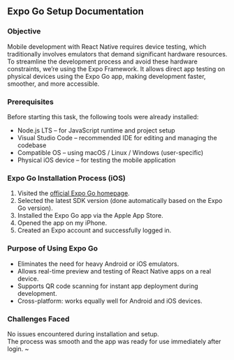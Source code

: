 ## Expo Go Setup Documentation

### Objective

Mobile development with React Native requires device testing, which traditionally involves emulators that demand significant hardware resources. To streamline the development process and avoid these hardware constraints, we’re using the Expo Framework. It allows direct app testing on physical devices using the Expo Go app, making development faster, smoother, and more accessible.

### Prerequisites

Before starting this task, the following tools were already installed:

- Node.js LTS – for JavaScript runtime and project setup  
- Visual Studio Code – recommended IDE for editing and managing the codebase  
- Compatible OS – using macOS / Linux / Windows (user-specific)  
- Physical iOS device – for testing the mobile application  

### Expo Go Installation Process (iOS)

1. Visited the [official Expo Go homepage](https://expo.dev/go).
2. Selected the latest SDK version (done automatically based on the Expo Go version).
3. Installed the Expo Go app via the Apple App Store.
4. Opened the app on my iPhone.
5. Created an Expo account and successfully logged in.

### Purpose of Using Expo Go

- Eliminates the need for heavy Android or iOS emulators.
- Allows real-time preview and testing of React Native apps on a real device.
- Supports QR code scanning for instant app deployment during development.
- Cross-platform: works equally well for Android and iOS devices.

### Challenges Faced

No issues encountered during installation and setup.  
The process was smooth and the app was ready for use immediately after login.
~


